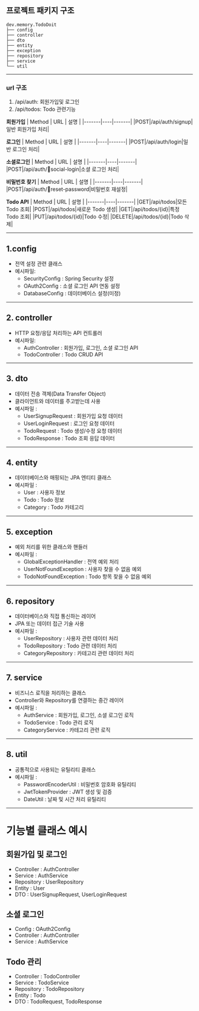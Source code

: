 ## 프로젝트 패키지 구조
```
dev.memory.TodoDoit
├── config
├── controller
├── dto
├── entity
├── exception
├── repository
├── service
└── util
```
---------------------------------------
### url 구조
1. /api/auth: 회원가입및 로그인
2. /api/todos: Todo 관련기능

**회원가입**
| Method | URL | 설명 |
|-------|----|-------|
|POST|/api/auth/signup|일반 회원가입 처리|

**로그인**
| Method | URL | 설명 |
|-------|----|-------|
|POST|/api/auth/login|일반 로그인 처리|

**소셜로그인**
| Method | URL | 설명 |
|-------|----|-------|
|POST|/api/auth/social-login|소셜 로그인 처리|

**비밀번호 찾기**
| Method | URL | 설명 |
|-------|----|-------|
|POST|/api/auth/reset-password|비밀번호 재설정|

**Todo API**
| Method | URL | 설명 |
|-------|----|-------|
|GET|/api/todos|모든 Todo 조회|
|POST|/api/todos|새로운 Todo 생성|
|GET|/api/todos/{id}|특정 Todo 조회|
|PUT|/api/todos/{id}|Todo 수정|
|DELETE|/api/todos/{id}|Todo 삭제|


---------------------------------------
## 1.config
* 전역 설정 관련 클래스
* 예시파일:
  * SecurityConfig : Spring Security 설정
  * OAuth2Config : 소셜 로그인 API 연동 설정
  * DatabaseConfig : 데이터베이스 설정(미정)
---------------------------------------
## 2. controller
* HTTP 요청/응답 처리하는 API 컨트롤러
* 예시파일:
  * AuthController : 회원가입, 로그인, 소셜 로그인 API
  * TodoController : Todo CRUD API
---------------------------------------
## 3. dto
* 데이터 전송 객체(Data Transfer Object)
* 클라이언트와 데이터를 주고받는데 사용
* 예시파일 :
  * UserSignupRequest : 회원가입 요청 데이터
  * UserLoginRequest : 로그인 요청 데이터
  * TodoRequest : Todo 생성/수정 요청 데이터
  * TodoResponse : Todo 조회 응답 데이터
---------------------------------------
## 4. entity
* 데이터베이스와 매핑되는 JPA 엔티티 클래스
* 예시파일 :
  * User : 사용자 정보
  * Todo : Todo 정보
  * Category : Todo 카테고리
---------------------------------------
## 5. exception
* 예외 처리를 위한 클래스와 핸들러
* 예시파일 :
  * GlobalExceptionHandler : 전역 예외 처리
  * UserNotFoundException : 사용자 찾을 수 없음 예외
  * TodoNotFoundException : Todo 항목 찾을 수 없음 예외
---------------------------------------
## 6. repository
* 데이터베이스와 직접 통신하는 레이어
* JPA 또는 데이터 접근 기술 사용
* 예시파일 :
  * UserRepository : 사용자 관련 데이터 처리
  * TodoRepository : Todo 관련 데이터 처리
  * CategoryRepository : 카테고리 관련 데이터 처리
---------------------------------------
## 7. service
* 비즈니스 로직을 처리하는 클래스
* Controller와 Repository를 연결하는 중간 레이어
* 예시파일 :
  * AuthService : 회원가입, 로그인, 소셜 로그인 로직
  * TodoService : Todo 관리 로직
  * CategoryService : 카테고리 관련 로직
---------------------------------------
## 8. util
* 공통적으로 사용되는 유틸리티 클래스
* 예시파일 :
  * PasswordEncoderUtil : 비밀번호 암호화 유틸리티
  * JwtTokenProvider : JWT 생성 및 검증
  * DateUtil : 날짜 및 시간 처리 유틸리티
---------------------------------------

# 기능별 클래스 예시
## 회원가입 및 로그인
* Controller : AuthController
* Service : AuthService
* Repository : UserRepository
* Entity : User
* DTO : UserSignupRequest, UserLoginRequest

## 소셜 로그인
* Config : OAuth2Config
* Controller : AuthController
* Service : AuthService

## Todo 관리
* Controller : TodoController
* Service : TodoService
* Repository : TodoRepository
* Entity : Todo
* DTO : TodoRequest, TodoResponse


